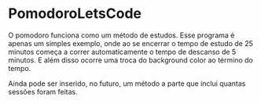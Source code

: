 # PomodoroLetsCode

O pomodoro funciona como um método de estudos. 
Esse programa é apenas um simples exemplo, onde ao se encerrar o tempo de estudo de 25 minutos começa a correr automaticamente o tempo de descanso de 5 minutos.
E além disso ocorre uma troca do background color ao término do tempo.

Ainda pode ser inserido, no futuro, um método a parte que inclui quantas sessões foram feitas. 
